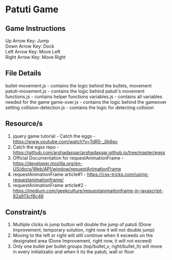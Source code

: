 # Patuti Game

## Game Instructions

Up Arrow Key:       Jump <br>
Down Arrow Key:     Dock <br>
Left Arrow Key:     Move Left <br>
Right Arrow Key:    Move Right <br>

## File Details

bullet-movement.js - contains the logic behind the bullets, movement
patuti-movement.js - contains the logic behind patuti's movement
functions.js - contains helper functions
variables.js - contains all variables needed for the game
game-over.js - contains the logic behind the gameover setting
collision-detection.js - contains the logic for detecting collision

## Resource/s

1. jquery game tutorial - Catch the eggs - <https://www.youtube.com/watch?v=TdR5-_0k6pc>
2. Catch the egss repo - <https://github.com/arshadasgar/arshadasgar.github.io/tree/master/eggs>
3. Official Documentation for requestAnimationFrame - <https://developer.mozilla.org/en-US/docs/Web/API/window/requestAnimationFrame>
4. requestAnimationFrame article#1 - <https://css-tricks.com/using-requestanimationframe/>
5. requestAnimationFrame article#2 - <https://medium.com/geekculture/requestanimationframe-in-javascript-82a913cf8c46>

## Constraint/s

1. Multiple clicks in jump button will double the jump of patuti (Done Improvement, temporary solution, right now it will not double jump)
2. Moving to the left or right will still continue when it exceeds on the designated area (Done Improvement, right now, it will not exceed)
3. Only one bullet per bullet groups (top/bullet_v, right/bullet_h) will move in every initializatio and when it its the patuti, wall or floor
